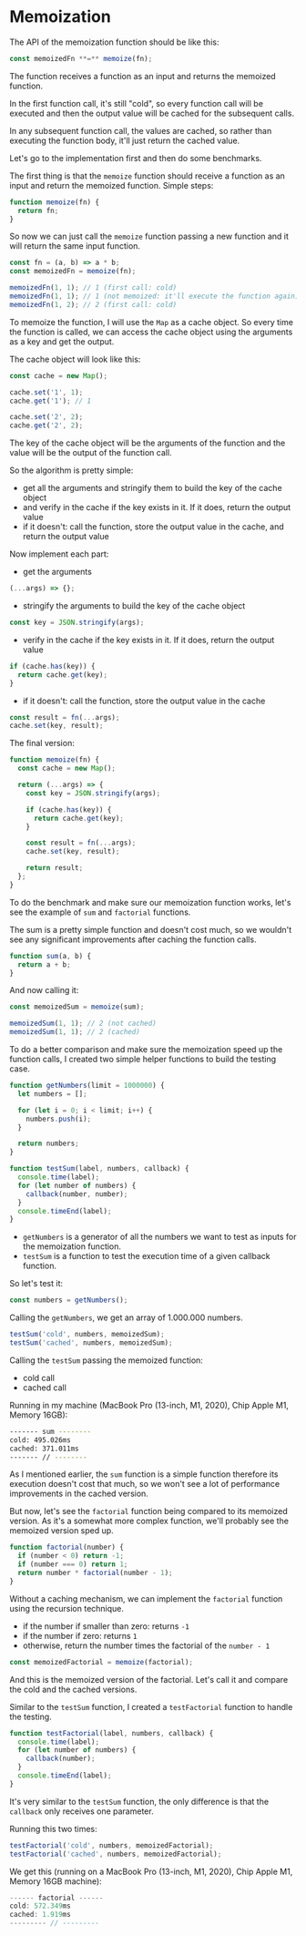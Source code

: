 # Memoization

The API of the memoization function should be like this:

```javascript
const memoizedFn **=** memoize(fn);
```

The function receives a function as an input and returns the memoized function.

In the first function call, it's still "cold", so every function call will be executed and then the output value will be cached for the subsequent calls.

In any subsequent function call, the values are cached, so rather than executing the function body, it'll just return the cached value.

Let's go to the implementation first and then do some benchmarks.

The first thing is that the `memoize` function should receive a function as an input and return the memoized function. Simple steps:

```javascript
function memoize(fn) {
  return fn;
}
```

So now we can just call the `memoize` function passing a new function and it will return the same input function.

```javascript
const fn = (a, b) => a * b;
const memoizedFn = memoize(fn);

memoizedFn(1, 1); // 1 (first call: cold)
memoizedFn(1, 1); // 1 (not memoized: it'll execute the function again)
memoizedFn(1, 2); // 2 (first call: cold)
```

To memoize the function, I will use the `Map` as a cache object. So every time the function is called, we can access the cache object using the arguments as a key and get the output.

The cache object will look like this:

```javascript
const cache = new Map();

cache.set('1', 1);
cache.get('1'); // 1

cache.set('2', 2);
cache.get('2', 2);
```

The key of the cache object will be the arguments of the function and the value will be the output of the function call.

So the algorithm is pretty simple:

- get all the arguments and stringify them to build the key of the cache object
- and verify in the cache if the key exists in it. If it does, return the output value
- if it doesn't: call the function, store the output value in the cache, and return the output value

Now implement each part:

- get the arguments

```javascript
(...args) => {};
```

- stringify the arguments to build the key of the cache object

```javascript
const key = JSON.stringify(args);
```

- verify in the cache if the key exists in it. If it does, return the output value

```javascript
if (cache.has(key)) {
  return cache.get(key);
}
```

- if it doesn't: call the function, store the output value in the cache

```javascript
const result = fn(...args);
cache.set(key, result);
```

The final version:

```javascript
function memoize(fn) {
  const cache = new Map();

  return (...args) => {
    const key = JSON.stringify(args);

    if (cache.has(key)) {
      return cache.get(key);
    }

    const result = fn(...args);
    cache.set(key, result);

    return result;
  };
}
```

To do the benchmark and make sure our memoization function works, let's see the example of `sum` and `factorial` functions.

The sum is a pretty simple function and doesn't cost much, so we wouldn't see any significant improvements after caching the function calls.

```javascript
function sum(a, b) {
  return a + b;
}
```

And now calling it:

```javascript
const memoizedSum = memoize(sum);

memoizedSum(1, 1); // 2 (not cached)
memoizedSum(1, 1); // 2 (cached)
```

To do a better comparison and make sure the memoization speed up the function calls, I created two simple helper functions to build the testing case.

```javascript
function getNumbers(limit = 1000000) {
  let numbers = [];

  for (let i = 0; i < limit; i++) {
    numbers.push(i);
  }

  return numbers;
}

function testSum(label, numbers, callback) {
  console.time(label);
  for (let number of numbers) {
    callback(number, number);
  }
  console.timeEnd(label);
}
```

- `getNumbers` is a generator of all the numbers we want to test as inputs for the memoization function.
- `testSum` is a function to test the execution time of a given callback function.

So let's test it:

```javascript
const numbers = getNumbers();
```

Calling the `getNumbers`, we get an array of 1.000.000 numbers.

```javascript
testSum('cold', numbers, memoizedSum);
testSum('cached', numbers, memoizedSum);
```

Calling the `testSum` passing the memoized function:

- cold call
- cached call

Running in my machine (MacBook Pro (13-inch, M1, 2020), Chip Apple M1, Memory 16GB):

```bash
------- sum --------
cold: 495.026ms
cached: 371.011ms
------- // --------
```

As I mentioned earlier, the `sum` function is a simple function therefore its execution doesn't cost that much, so we won't see a lot of performance improvements in the cached version.

But now, let's see the `factorial` function being compared to its memoized version. As it's a somewhat more complex function, we'll probably see the memoized version sped up.

```javascript
function factorial(number) {
  if (number < 0) return -1;
  if (number === 0) return 1;
  return number * factorial(number - 1);
}
```

Without a caching mechanism, we can implement the `factorial` function using the recursion technique.

- if the number if smaller than zero: returns `-1`
- if the number if zero: returns `1`
- otherwise, return the number times the factorial of the `number - 1`

```javascript
const memoizedFactorial = memoize(factorial);
```

And this is the memoized version of the factorial. Let's call it and compare the cold and the cached versions.

Similar to the `testSum` function, I created a `testFactorial` function to handle the testing.

```javascript
function testFactorial(label, numbers, callback) {
  console.time(label);
  for (let number of numbers) {
    callback(number);
  }
  console.timeEnd(label);
}
```

It's very similar to the `testSum` function, the only difference is that the `callback` only receives one parameter.

Running this two times:

```javascript
testFactorial('cold', numbers, memoizedFactorial);
testFactorial('cached', numbers, memoizedFactorial);
```

We get this (running on a MacBook Pro (13-inch, M1, 2020), Chip Apple M1, Memory 16GB machine):

```javascript
------ factorial ------
cold: 572.349ms
cached: 1.919ms
--------- // ---------
```
